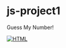 # js-project1
 Guess My Number!


<a target="https://github.com/sumayd/js-project1" rel="noopener noreferrer" href="https://camo.githubusercontent.com/c8d13e1c596a6726b1da8475a9299fac133f95ef009083b48be01f975a44987e/68747470733a2f2f696d672e736869656c64732e696f2f62616467652f2d48544d4c2d3035313232413f7374796c653d666c6174266c6f676f3d48544d4c35"><img src="/js-project1/project-screen/screen-01.png" alt="HTML" style="max-width: 100%;"></a>&nbsp;

